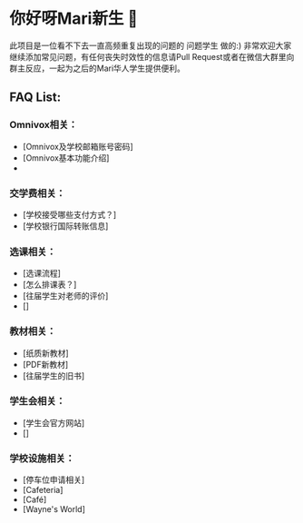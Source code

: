 <!--
解释
-->
# 你好呀Mari新生 👋

此项目是一位看不下去一直高频重复出现的问题的 问题学生 做的:) 
非常欢迎大家继续添加常见问题，有任何丧失时效性的信息请Pull Request或者在微信大群里向群主反应，一起为之后的Mari华人学生提供便利。

## FAQ List:

### Omnivox相关：
- [Omnivox及学校邮箱账号密码]
- [Omnivox基本功能介绍]
- 

### 交学费相关：
- [学校接受哪些支付方式？]
- [学校银行国际转账信息]

### 选课相关：
- [选课流程]
- [怎么排课表？]
- [往届学生对老师的评价]
- []

### 教材相关：
- [纸质新教材]
- [PDF新教材]
- [往届学生的旧书]

### 学生会相关：
- [学生会官方网站]
- []

### 学校设施相关：
- [停车位申请相关]
- [Cafeteria]
- [Café]
- [Wayne's World]
